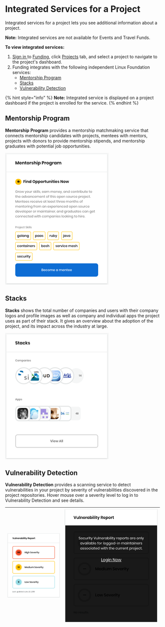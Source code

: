 # Integrated Services for a Project

Integrated services for a project lets you see additional information about a project.

**Note:** Integrated services are not available for Events and Travel Funds.

**To view integrated services:** 

1. [Sign in ](../../../sso/sign-in/)to [Funding](https://funding.communitybridge.org/), click [Projects](./#Dashboard-ProjectsandMentorships) tab, and select a project to navigate to the project's dashboard. 
2. Funding integrates with the following independent Linux Foundation services:
   * [Mentorship Program](integrated-services-for-a-project.md#IntegratedServicesforaProject-MentorshipProgram)
   * [Stacks](integrated-services-for-a-project.md#IntegratedServicesforaProject-Stacks)
   * [Vulnerability Detection](integrated-services-for-a-project.md#IntegratedServicesforaProject-VulnerabilityDetection)

{% hint style="info" %}
**Note:** Integrated service is displayed on a project dashboard if the project is enrolled for the service.
{% endhint %}

## Mentorship Program <a id="IntegratedServicesforaProject-MentorshipProgram"></a>

**Mentorship** **Program** provides a mentorship matchmaking service that connects mentorship candidates with projects, mentees with mentors, projects with donors to provide mentorship stipends, and mentorship graduates with potential job opportunities.

![](../../../.gitbook/assets/7416592.png)

## Stacks <a id="IntegratedServicesforaProject-Stacks"></a>

**Stacks** shows the total number of companies and users with their company logos and profile images as well as company and individual apps the project uses as part of their stack. It gives an overview about the adoption of the project, and its impact across the industry at large.

![](../../../.gitbook/assets/7416590.png)

## Vulnerability Detection <a id="IntegratedServicesforaProject-VulnerabilityDetection"></a>

**Vulnerability Detection** provides a scanning service to detect vulnerabilities in your project by severity of vulnerabilities discovered in the project repositories. Hover mouse over a severity level to log in to Vulnerability Detection and see details.

| ![](../../../.gitbook/assets/7416591.png) | ![](../../../.gitbook/assets/7416589%20%281%29.png) |
| :--- | :--- |


